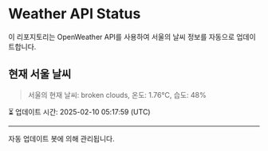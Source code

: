 
# Weather API Status

이 리포지토리는 OpenWeather API를 사용하여 서울의 날씨 정보를 자동으로 업데이트합니다.

## 현재 서울 날씨
> 서울의 현재 날씨: broken clouds, 온도: 1.76°C, 습도: 48%

⏳ 업데이트 시간: 2025-02-10 05:17:59 (UTC)

---
자동 업데이트 봇에 의해 관리됩니다.
